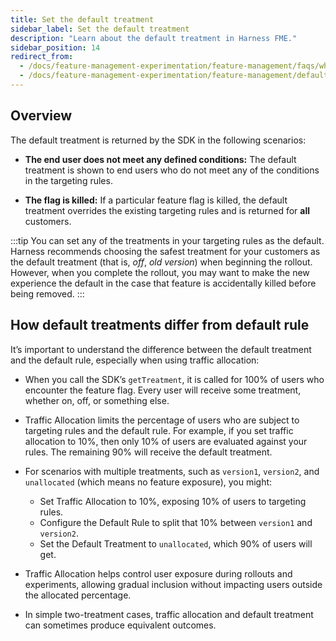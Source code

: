 ```yaml
---
title: Set the default treatment
sidebar_label: Set the default treatment
description: "Learn about the default treatment in Harness FME."
sidebar_position: 14
redirect_from:
  - /docs/feature-management-experimentation/feature-management/faqs/what-is-the-difference-between-default-rule-and-default-treatment
  - /docs/feature-management-experimentation/feature-management/default-treatment
---
```


## Overview

The default treatment is returned by the SDK in the following scenarios:

* **The end user does not meet any defined conditions:** The default treatment is shown to end users who do not meet any of the conditions in the targeting rules.

* **The flag is killed:** If a particular feature flag is killed, the default treatment overrides the existing targeting rules and is returned for **all** customers.

:::tip
You can set any of the treatments in your targeting rules as the default. Harness recommends choosing the safest treatment for your customers as the default treatment (that is, _off_, _old version_) when beginning the rollout. However, when you complete the rollout, you may want to make the new experience the default in the case that feature is accidentally killed before being removed.
:::

## How default treatments differ from default rule

It’s important to understand the difference between the default treatment and the default rule, especially when using traffic allocation:

* When you call the SDK’s `getTreatment`, it is called for 100% of users who encounter the feature flag. Every user will receive some treatment, whether on, off, or something else.
* Traffic Allocation limits the percentage of users who are subject to targeting rules and the default rule. For example, if you set traffic allocation to 10%, then only 10% of users are evaluated against your rules. The remaining 90% will receive the default treatment.
* For scenarios with multiple treatments, such as `version1`, `version2`, and `unallocated` (which means no feature exposure), you might:
  
  * Set Traffic Allocation to 10%, exposing 10% of users to targeting rules.
  * Configure the Default Rule to split that 10% between `version1` and `version2`.
  * Set the Default Treatment to `unallocated`, which 90% of users will get.

* Traffic Allocation helps control user exposure during rollouts and experiments, allowing gradual inclusion without impacting users outside the allocated percentage.
* In simple two-treatment cases, traffic allocation and default treatment can sometimes produce equivalent outcomes.